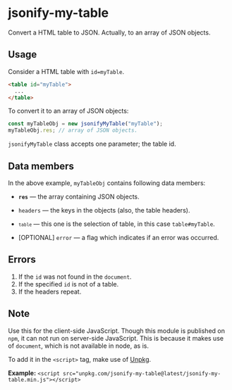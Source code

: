 # jsonify-my-table

Convert a HTML table to JSON. Actually, to an array of JSON objects.

## Usage

Consider a HTML table with `id=myTable`.

```html
<table id="myTable">
  ...
</table>
```

To convert it to an array of JSON objects:

```javascript
const myTableObj = new jsonifyMyTable("myTable");
myTableObj.res; // array of JSON objects.
```

`jsonifyMyTable` class accepts one parameter; the table id.

## Data members

In the above example, `myTableObj` contains following data members:

- **`res`** &mdash; the array containing JSON objects.
- `headers` &mdash; the keys in the objects (also, the table headers).
- <small>`table`</small> &mdash; this one is the selection of table, in this case `table#myTable`.

- [OPTIONAL] `error` &mdash; a flag which indicates if an error was occurred.

## Errors

1. If the `id` was not found in the `document`.
2. If the specified `id` is not of a table.
3. If the headers repeat.

## Note

Use this for the client-side JavaScript. Though this module is published on `npm`, it can not run on server-side JavaScript. This is because it makes use of `document`, which is not available in node, as is.

To add it in the `<script>` tag, make use of [Unpkg](https://unpkg.com "UNPKG").

**Example:** `<script src="unpkg.com/jsonify-my-table@latest/jsonify-my-table.min.js"></script>`
